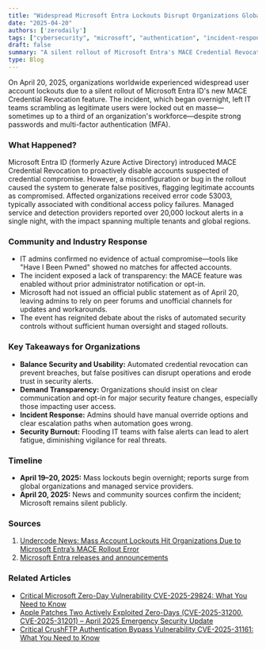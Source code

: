 ```yaml
---
title: "Widespread Microsoft Entra Lockouts Disrupt Organizations Globally – April 2025"
date: "2025-04-20"
authors: ['zerodaily']
tags: ["cybersecurity", "microsoft", "authentication", "incident-response", "cloud", "identity-management", "windows-security"]
draft: false
summary: "A silent rollout of Microsoft Entra's MACE Credential Revocation feature triggered mass account lockouts worldwide on April 20, 2025, impacting thousands of organizations and sparking debate over automation in identity security."
type: Blog
---
```


On April 20, 2025, organizations worldwide experienced widespread user account lockouts due to a silent rollout of Microsoft Entra ID's new MACE Credential Revocation feature. The incident, which began overnight, left IT teams scrambling as legitimate users were locked out en masse—sometimes up to a third of an organization's workforce—despite strong passwords and multi-factor authentication (MFA).

### What Happened?

Microsoft Entra ID (formerly Azure Active Directory) introduced MACE Credential Revocation to proactively disable accounts suspected of credential compromise. However, a misconfiguration or bug in the rollout caused the system to generate false positives, flagging legitimate accounts as compromised. Affected organizations received error code 53003, typically associated with conditional access policy failures. Managed service and detection providers reported over 20,000 lockout alerts in a single night, with the impact spanning multiple tenants and global regions.

### Community and Industry Response

- IT admins confirmed no evidence of actual compromise—tools like "Have I Been Pwned" showed no matches for affected accounts.
- The incident exposed a lack of transparency: the MACE feature was enabled without prior administrator notification or opt-in.
- Microsoft had not issued an official public statement as of April 20, leaving admins to rely on peer forums and unofficial channels for updates and workarounds.
- The event has reignited debate about the risks of automated security controls without sufficient human oversight and staged rollouts.

### Key Takeaways for Organizations

- **Balance Security and Usability:** Automated credential revocation can prevent breaches, but false positives can disrupt operations and erode trust in security alerts.
- **Demand Transparency:** Organizations should insist on clear communication and opt-in for major security feature changes, especially those impacting user access.
- **Incident Response:** Admins should have manual override options and clear escalation paths when automation goes wrong.
- **Security Burnout:** Flooding IT teams with false alerts can lead to alert fatigue, diminishing vigilance for real threats.

### Timeline

- **April 19–20, 2025:** Mass lockouts begin overnight; reports surge from global organizations and managed service providers.
- **April 20, 2025:** News and community sources confirm the incident; Microsoft remains silent publicly.

### Sources

1. [Undercode News: Mass Account Lockouts Hit Organizations Due to Microsoft Entra’s MACE Rollout Error](https://undercodenews.com/mass-account-lockouts-hit-organizations-due-to-microsoft-entras-mace-rollout-error/)
2. [Microsoft Entra releases and announcements](https://learn.microsoft.com/en-us/entra/fundamentals/whats-new)

### Related Articles

- [Critical Microsoft Zero-Day Vulnerability CVE-2025-29824: What You Need to Know](/blog/2025-04-08-microsoft-zero-day)
- [Apple Patches Two Actively Exploited Zero-Days (CVE-2025-31200, CVE-2025-31201) – April 2025 Emergency Security Update](/blog/2025-04-16-apple-zero-day-emergency-patch)
- [Critical CrushFTP Authentication Bypass Vulnerability CVE-2025-31161: What You Need to Know](/blog/2025-04-13-crushftp-vulnerability)
